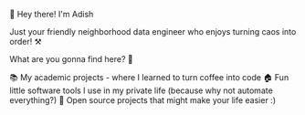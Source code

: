 👋 Hey there! I'm Adish

Just your friendly neighborhood data engineer who enjoys turning caos into order! ⚒️

What are you gonna find here? 🤔

📚 My academic projects - where I learned to turn coffee into code
🏠 Fun little software tools I use in my private life (because why not automate everything?)
🌟 Open source projects that might make your life easier :)
